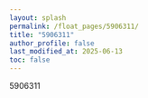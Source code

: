 ```yaml
---
layout: splash
permalink: /float_pages/5906311/
title: "5906311"
author_profile: false
last_modified_at: 2025-06-13
toc: false
---
```

 
5906311
